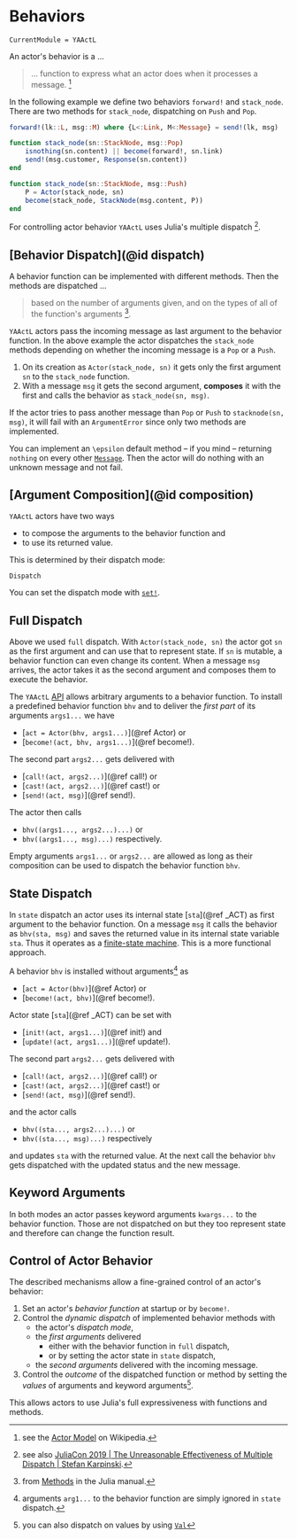 # Behaviors

```@meta
CurrentModule = YAActL
```

An actor's behavior is a ...

> ... function to express what an actor does when it processes a message. [^1]

In the following example we define two behaviors `forward!` and `stack_node`. There are two methods for `stack_node`, dispatching on `Push` and `Pop`.

```julia
forward!(lk::L, msg::M) where {L<:Link, M<:Message} = send!(lk, msg)

function stack_node(sn::StackNode, msg::Pop)
    isnothing(sn.content) || become(forward!, sn.link)
    send!(msg.customer, Response(sn.content))
end

function stack_node(sn::StackNode, msg::Push)
    P = Actor(stack_node, sn)
    become(stack_node, StackNode(msg.content, P))
end
```

For controlling actor behavior `YAActL` uses Julia's multiple dispatch [^2].

## [Behavior Dispatch](@id dispatch)

A behavior function can be implemented with different methods. Then the methods are dispatched ...

> based on the number of arguments given, and on the types of all of the function's arguments [^3].

`YAActL` actors pass the incoming message as last argument to the behavior function. In the above example the actor dispatches the `stack_node` methods depending on whether the incoming message is a `Pop` or a `Push`. 

1. On its creation as `Actor(stack_node, sn)` it gets only the first argument `sn` to the `stack_node` function. 
2. With a message `msg` it gets the second argument, **composes** it with the first and calls the behavior as `stack_node(sn, msg)`.

If the actor tries to pass another message than `Pop` or `Push` to `stacknode(sn, msg)`, it will fail with an `ArgumentError` since only two methods are implemented.

You can implement an ``\epsilon`` default method – if you mind – returning `nothing` on every other [`Message`](@ref). Then the actor will do nothing with an unknown message and not fail.

## [Argument Composition](@id composition)

`YAActL` actors have two ways

- to compose the arguments to the behavior function and
- to use its returned value.

This is determined by their dispatch mode:

```@docs
Dispatch
```

You can set the dispatch mode with [`set!`](@ref).

## Full Dispatch

Above we used `full` dispatch. With `Actor(stack_node, sn)` the actor got `sn` as the first argument and can use that to represent state. If `sn` is mutable, a behavior function can even change its content. When a message `msg` arrives, the actor takes it as the second argument and composes them to execute the behavior.

The `YAActL` [API](api.md) allows arbitrary arguments to a behavior function. To install a predefined behavior function `bhv` and to deliver the *first part* of its arguments `args1...` we have

- [`act = Actor(bhv, args1...)`](@ref Actor) or
- [`become!(act, bhv, args1...)`](@ref become!).

The second part `args2...` gets delivered with

- [`call!(act, args2...)`](@ref call!) or
- [`cast!(act, args2...)`](@ref cast!) or
- [`send!(act, msg)`](@ref send!).

The actor then calls

- `bhv((args1..., args2...)...)` or
- `bhv((args1..., msg)...)` respectively. 

Empty arguments `args1...` or `args2...` are allowed as long as their composition can be used to dispatch the behavior function `bhv`.

## State Dispatch

In `state` dispatch an actor uses its internal state [`sta`](@ref _ACT) as first argument to the behavior function. On a message `msg` it calls the behavior as `bhv(sta, msg)` and saves the returned value in its internal state variable `sta`. Thus it operates as a [finite-state machine](https://en.wikipedia.org/wiki/Finite-state_machine). This is a more functional approach.

A behavior `bhv` is installed without arguments[^4] as

- [`act = Actor(bhv)`](@ref Actor) or
- [`become!(act, bhv)`](@ref become!).

Actor state [`sta`](@ref _ACT) can be set with

- [`init!(act, args1...)`](@ref init!) and
- [`update!(act, args1...)`](@ref update!).

The second part `args2...` gets delivered with

- [`call!(act, args2...)`](@ref call!) or
- [`cast!(act, args2...)`](@ref cast!) or
- [`send!(act, msg)`](@ref send!).

and the actor calls

- `bhv((sta..., args2...)...)` or
- `bhv((sta..., msg)...)` respectively

and updates `sta` with the returned value. At the next call the behavior `bhv` gets dispatched with the updated status and the new message.

## Keyword Arguments

In both modes an actor passes keyword arguments `kwargs...` to the behavior function. Those are not dispatched on but they too represent state and therefore can change the function result.

## Control of Actor Behavior

The described mechanisms allow a fine-grained control of an actor's behavior:

1. Set an actor's *behavior function* at startup or by `become!`.
2. Control the *dynamic dispatch* of implemented behavior methods with
    - the actor's *dispatch mode*,
    - the *first arguments* delivered 
        - either with the behavior function in `full` dispatch,
        - or by setting the actor state in `state` dispatch,
    - the *second arguments* delivered with the incoming message.
3. Control the *outcome* of the dispatched function or method by setting the *values* of arguments and keyword arguments[^5].

This allows actors to use Julia's full expressiveness with functions and methods.

[^1]: see the [Actor Model](https://en.wikipedia.org/wiki/Actor_model#Behaviors) on Wikipedia.
[^2]: see also [JuliaCon 2019 | The Unreasonable Effectiveness of Multiple Dispatch | Stefan Karpinski](https://www.youtube.com/watch?v=kc9HwsxE1OY).
[^3]: from [Methods](https://docs.julialang.org/en/v1/manual/methods/) in the Julia manual.
[^4]: arguments `arg1...` to the behavior function are simply ignored in `state` dispatch.
[^5]: you can also dispatch on values by using [`Val`](https://docs.julialang.org/en/v1/base/base/#Base.Val)
